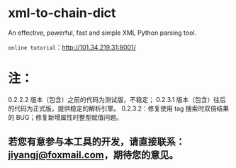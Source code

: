 # xml-to-chain-dict
An effective, powerful, fast and simple XML Python parsing tool.

`online tutorial`：http://101.34.219.31:8001/

# 注：
0.2.2.2 版本（包含）之前的代码为测试版，不稳定；
0.2.3.1 版本（包含）往后的代码为正式版，提供稳定的解析引擎。
0.2.3.2：修复使用 tag 搜索时双倍结果的 BUG；修复新增属性时整型赋值问题。

## 若您有意参与本工具的开发，请直接联系：jiyangj@foxmail.com，期待您的意见。

